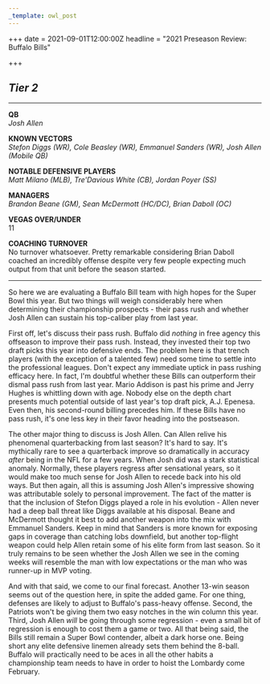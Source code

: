 ```yaml
---
_template: owl_post
---
```



+++
date = 2021-09-01T12:00:00Z
headline = "2021 Preseason Review: Buffalo Bills"

+++
## _Tier 2_

***

**QB**  
_Josh Allen_

**KNOWN VECTORS**  
_Stefon Diggs (WR), Cole Beasley (WR), Emmanuel Sanders (WR), Josh Allen (Mobile QB)_

**NOTABLE DEFENSIVE PLAYERS**  
_Matt Milano (MLB), Tre'Davious White (CB), Jordan Poyer (SS)_

**MANAGERS**  
_Brandon Beane (GM), Sean McDermott (HC/DC), Brian Daboll (OC)_

**VEGAS OVER/UNDER**  
11

**COACHING TURNOVER**  
No turnover whatsoever. Pretty remarkable considering Brian Daboll coached an incredibly offense despite very few people expecting much output from that unit before the season started.

***

So here we are evaluating a Buffalo Bill team with high hopes for the Super Bowl this year. But two things will weigh considerably here when determining their championship prospects - their pass rush and whether Josh Allen can sustain his top-caliber play from last year.

First off, let's discuss their pass rush. Buffalo did _nothing_ in free agency this offseason to improve their pass rush. Instead, they invested their top two draft picks this year into defensive ends. The problem here is that trench players (with the exception of a talented few) need some time to settle into the professional leagues. Don't expect any immediate uptick in pass rushing efficacy here. In fact, I'm doubtful whether these Bills can outperform their dismal pass rush from last year. Mario Addison is past his prime and Jerry Hughes is whittling down with age. Nobody else on the depth chart presents much potential outside of last year's top draft pick, A.J. Epenesa. Even then, his second-round billing precedes him. If these Bills have no pass rush, it's one less key in their favor heading into the postseason.

The other major thing to discuss is Josh Allen. Can Allen relive his phenomenal quarterbacking from last season? It's hard to say. It's mythically rare to see a quarterback improve so dramatically in accuracy _after_ being in the NFL for a few years. When Josh did was a stark statistical anomaly. Normally, these players regress after sensational years, so it would make too much sense for Josh Allen to recede back into his old ways. But then again, all this is assuming Josh Allen's impressive showing was attributable solely to personal improvement. The fact of the matter is that the inclusion of Stefon Diggs played a role in his evolution - Allen never had a deep ball threat like Diggs available at his disposal. Beane and McDermott thought it best to add another weapon into the mix with Emmanuel Sanders. Keep in mind that Sanders is more known for exposing gaps in coverage than catching lobs downfield, but another top-flight weapon could help Allen retain some of his elite form from last season. So it truly remains to be seen whether the Josh Allen we see in the coming weeks will resemble the man with low expectations or the man who was runner-up in MVP voting.

And with that said, we come to our final forecast. Another 13-win season seems out of the question here, in spite the added game. For one thing, defenses are likely to adjust to Buffalo's pass-heavy offense. Second, the Patriots won't be giving them two easy notches in the win column this year. Third, Josh Allen _will_ be going through some regression - even a small bit of regression is enough to cost them a game or two. All that being said, the Bills still remain a Super Bowl contender, albeit a dark horse one. Being short any elite defensive linemen already sets them behind the 8-ball. Buffalo will practically need to be aces in all the other habits a championship team needs to have in order to hoist the Lombardy come February.
